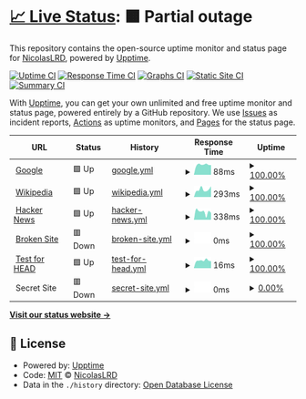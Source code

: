 # [📈 Live Status](https://NicolasLRD.github.io/upptime): <!--live status--> **🟧 Partial outage**

This repository contains the open-source uptime monitor and status page for [NicolasLRD](https://NicolasLRD.github.io/upptime), powered by [Upptime](https://github.com/upptime/upptime).

[![Uptime CI](https://github.com/NicolasLRD/upptime/workflows/Uptime%20CI/badge.svg)](https://github.com/NicolasLRD/upptime/actions?query=workflow%3A%22Uptime+CI%22)
[![Response Time CI](https://github.com/NicolasLRD/upptime/workflows/Response%20Time%20CI/badge.svg)](https://github.com/NicolasLRD/upptime/actions?query=workflow%3A%22Response+Time+CI%22)
[![Graphs CI](https://github.com/NicolasLRD/upptime/workflows/Graphs%20CI/badge.svg)](https://github.com/NicolasLRD/upptime/actions?query=workflow%3A%22Graphs+CI%22)
[![Static Site CI](https://github.com/NicolasLRD/upptime/workflows/Static%20Site%20CI/badge.svg)](https://github.com/NicolasLRD/upptime/actions?query=workflow%3A%22Static+Site+CI%22)
[![Summary CI](https://github.com/NicolasLRD/upptime/workflows/Summary%20CI/badge.svg)](https://github.com/NicolasLRD/upptime/actions?query=workflow%3A%22Summary+CI%22)

With [Upptime](https://upptime.js.org), you can get your own unlimited and free uptime monitor and status page, powered entirely by a GitHub repository. We use [Issues](https://github.com/NicolasLRD/upptime/issues) as incident reports, [Actions](https://github.com/NicolasLRD/upptime/actions) as uptime monitors, and [Pages](https://NicolasLRD.github.io/upptime) for the status page.

<!--start: status pages-->
<!-- This summary is generated by Upptime (https://github.com/upptime/upptime) -->
<!-- Do not edit this manually, your changes will be overwritten -->
<!-- prettier-ignore -->
| URL | Status | History | Response Time | Uptime |
| --- | ------ | ------- | ------------- | ------ |
| <img alt="" src="https://icons.duckduckgo.com/ip3/www.google.com.ico" height="13"> [Google](https://www.google.com) | 🟩 Up | [google.yml](https://github.com/NicolasLRD/upptime/commits/HEAD/history/google.yml) | <details><summary><img alt="Response time graph" src="./graphs/google/response-time-week.png" height="20"> 88ms</summary><br><a href="https://NicolasLRD.github.io/upptime/history/google"><img alt="Response time 105" src="https://img.shields.io/endpoint?url=https%3A%2F%2Fraw.githubusercontent.com%2FNicolasLRD%2Fupptime%2FHEAD%2Fapi%2Fgoogle%2Fresponse-time.json"></a><br><a href="https://NicolasLRD.github.io/upptime/history/google"><img alt="24-hour response time 84" src="https://img.shields.io/endpoint?url=https%3A%2F%2Fraw.githubusercontent.com%2FNicolasLRD%2Fupptime%2FHEAD%2Fapi%2Fgoogle%2Fresponse-time-day.json"></a><br><a href="https://NicolasLRD.github.io/upptime/history/google"><img alt="7-day response time 88" src="https://img.shields.io/endpoint?url=https%3A%2F%2Fraw.githubusercontent.com%2FNicolasLRD%2Fupptime%2FHEAD%2Fapi%2Fgoogle%2Fresponse-time-week.json"></a><br><a href="https://NicolasLRD.github.io/upptime/history/google"><img alt="30-day response time 99" src="https://img.shields.io/endpoint?url=https%3A%2F%2Fraw.githubusercontent.com%2FNicolasLRD%2Fupptime%2FHEAD%2Fapi%2Fgoogle%2Fresponse-time-month.json"></a><br><a href="https://NicolasLRD.github.io/upptime/history/google"><img alt="1-year response time 107" src="https://img.shields.io/endpoint?url=https%3A%2F%2Fraw.githubusercontent.com%2FNicolasLRD%2Fupptime%2FHEAD%2Fapi%2Fgoogle%2Fresponse-time-year.json"></a></details> | <details><summary><a href="https://NicolasLRD.github.io/upptime/history/google">100.00%</a></summary><a href="https://NicolasLRD.github.io/upptime/history/google"><img alt="All-time uptime 100.00%" src="https://img.shields.io/endpoint?url=https%3A%2F%2Fraw.githubusercontent.com%2FNicolasLRD%2Fupptime%2FHEAD%2Fapi%2Fgoogle%2Fuptime.json"></a><br><a href="https://NicolasLRD.github.io/upptime/history/google"><img alt="24-hour uptime 100.00%" src="https://img.shields.io/endpoint?url=https%3A%2F%2Fraw.githubusercontent.com%2FNicolasLRD%2Fupptime%2FHEAD%2Fapi%2Fgoogle%2Fuptime-day.json"></a><br><a href="https://NicolasLRD.github.io/upptime/history/google"><img alt="7-day uptime 100.00%" src="https://img.shields.io/endpoint?url=https%3A%2F%2Fraw.githubusercontent.com%2FNicolasLRD%2Fupptime%2FHEAD%2Fapi%2Fgoogle%2Fuptime-week.json"></a><br><a href="https://NicolasLRD.github.io/upptime/history/google"><img alt="30-day uptime 100.00%" src="https://img.shields.io/endpoint?url=https%3A%2F%2Fraw.githubusercontent.com%2FNicolasLRD%2Fupptime%2FHEAD%2Fapi%2Fgoogle%2Fuptime-month.json"></a><br><a href="https://NicolasLRD.github.io/upptime/history/google"><img alt="1-year uptime 100.00%" src="https://img.shields.io/endpoint?url=https%3A%2F%2Fraw.githubusercontent.com%2FNicolasLRD%2Fupptime%2FHEAD%2Fapi%2Fgoogle%2Fuptime-year.json"></a></details>
| <img alt="" src="https://icons.duckduckgo.com/ip3/en.wikipedia.org.ico" height="13"> [Wikipedia](https://en.wikipedia.org) | 🟩 Up | [wikipedia.yml](https://github.com/NicolasLRD/upptime/commits/HEAD/history/wikipedia.yml) | <details><summary><img alt="Response time graph" src="./graphs/wikipedia/response-time-week.png" height="20"> 293ms</summary><br><a href="https://NicolasLRD.github.io/upptime/history/wikipedia"><img alt="Response time 237" src="https://img.shields.io/endpoint?url=https%3A%2F%2Fraw.githubusercontent.com%2FNicolasLRD%2Fupptime%2FHEAD%2Fapi%2Fwikipedia%2Fresponse-time.json"></a><br><a href="https://NicolasLRD.github.io/upptime/history/wikipedia"><img alt="24-hour response time 418" src="https://img.shields.io/endpoint?url=https%3A%2F%2Fraw.githubusercontent.com%2FNicolasLRD%2Fupptime%2FHEAD%2Fapi%2Fwikipedia%2Fresponse-time-day.json"></a><br><a href="https://NicolasLRD.github.io/upptime/history/wikipedia"><img alt="7-day response time 293" src="https://img.shields.io/endpoint?url=https%3A%2F%2Fraw.githubusercontent.com%2FNicolasLRD%2Fupptime%2FHEAD%2Fapi%2Fwikipedia%2Fresponse-time-week.json"></a><br><a href="https://NicolasLRD.github.io/upptime/history/wikipedia"><img alt="30-day response time 262" src="https://img.shields.io/endpoint?url=https%3A%2F%2Fraw.githubusercontent.com%2FNicolasLRD%2Fupptime%2FHEAD%2Fapi%2Fwikipedia%2Fresponse-time-month.json"></a><br><a href="https://NicolasLRD.github.io/upptime/history/wikipedia"><img alt="1-year response time 235" src="https://img.shields.io/endpoint?url=https%3A%2F%2Fraw.githubusercontent.com%2FNicolasLRD%2Fupptime%2FHEAD%2Fapi%2Fwikipedia%2Fresponse-time-year.json"></a></details> | <details><summary><a href="https://NicolasLRD.github.io/upptime/history/wikipedia">100.00%</a></summary><a href="https://NicolasLRD.github.io/upptime/history/wikipedia"><img alt="All-time uptime 100.00%" src="https://img.shields.io/endpoint?url=https%3A%2F%2Fraw.githubusercontent.com%2FNicolasLRD%2Fupptime%2FHEAD%2Fapi%2Fwikipedia%2Fuptime.json"></a><br><a href="https://NicolasLRD.github.io/upptime/history/wikipedia"><img alt="24-hour uptime 100.00%" src="https://img.shields.io/endpoint?url=https%3A%2F%2Fraw.githubusercontent.com%2FNicolasLRD%2Fupptime%2FHEAD%2Fapi%2Fwikipedia%2Fuptime-day.json"></a><br><a href="https://NicolasLRD.github.io/upptime/history/wikipedia"><img alt="7-day uptime 100.00%" src="https://img.shields.io/endpoint?url=https%3A%2F%2Fraw.githubusercontent.com%2FNicolasLRD%2Fupptime%2FHEAD%2Fapi%2Fwikipedia%2Fuptime-week.json"></a><br><a href="https://NicolasLRD.github.io/upptime/history/wikipedia"><img alt="30-day uptime 100.00%" src="https://img.shields.io/endpoint?url=https%3A%2F%2Fraw.githubusercontent.com%2FNicolasLRD%2Fupptime%2FHEAD%2Fapi%2Fwikipedia%2Fuptime-month.json"></a><br><a href="https://NicolasLRD.github.io/upptime/history/wikipedia"><img alt="1-year uptime 100.00%" src="https://img.shields.io/endpoint?url=https%3A%2F%2Fraw.githubusercontent.com%2FNicolasLRD%2Fupptime%2FHEAD%2Fapi%2Fwikipedia%2Fuptime-year.json"></a></details>
| <img alt="" src="https://icons.duckduckgo.com/ip3/news.ycombinator.com.ico" height="13"> [Hacker News](https://news.ycombinator.com) | 🟩 Up | [hacker-news.yml](https://github.com/NicolasLRD/upptime/commits/HEAD/history/hacker-news.yml) | <details><summary><img alt="Response time graph" src="./graphs/hacker-news/response-time-week.png" height="20"> 338ms</summary><br><a href="https://NicolasLRD.github.io/upptime/history/hacker-news"><img alt="Response time 306" src="https://img.shields.io/endpoint?url=https%3A%2F%2Fraw.githubusercontent.com%2FNicolasLRD%2Fupptime%2FHEAD%2Fapi%2Fhacker-news%2Fresponse-time.json"></a><br><a href="https://NicolasLRD.github.io/upptime/history/hacker-news"><img alt="24-hour response time 297" src="https://img.shields.io/endpoint?url=https%3A%2F%2Fraw.githubusercontent.com%2FNicolasLRD%2Fupptime%2FHEAD%2Fapi%2Fhacker-news%2Fresponse-time-day.json"></a><br><a href="https://NicolasLRD.github.io/upptime/history/hacker-news"><img alt="7-day response time 338" src="https://img.shields.io/endpoint?url=https%3A%2F%2Fraw.githubusercontent.com%2FNicolasLRD%2Fupptime%2FHEAD%2Fapi%2Fhacker-news%2Fresponse-time-week.json"></a><br><a href="https://NicolasLRD.github.io/upptime/history/hacker-news"><img alt="30-day response time 285" src="https://img.shields.io/endpoint?url=https%3A%2F%2Fraw.githubusercontent.com%2FNicolasLRD%2Fupptime%2FHEAD%2Fapi%2Fhacker-news%2Fresponse-time-month.json"></a><br><a href="https://NicolasLRD.github.io/upptime/history/hacker-news"><img alt="1-year response time 308" src="https://img.shields.io/endpoint?url=https%3A%2F%2Fraw.githubusercontent.com%2FNicolasLRD%2Fupptime%2FHEAD%2Fapi%2Fhacker-news%2Fresponse-time-year.json"></a></details> | <details><summary><a href="https://NicolasLRD.github.io/upptime/history/hacker-news">100.00%</a></summary><a href="https://NicolasLRD.github.io/upptime/history/hacker-news"><img alt="All-time uptime 99.94%" src="https://img.shields.io/endpoint?url=https%3A%2F%2Fraw.githubusercontent.com%2FNicolasLRD%2Fupptime%2FHEAD%2Fapi%2Fhacker-news%2Fuptime.json"></a><br><a href="https://NicolasLRD.github.io/upptime/history/hacker-news"><img alt="24-hour uptime 100.00%" src="https://img.shields.io/endpoint?url=https%3A%2F%2Fraw.githubusercontent.com%2FNicolasLRD%2Fupptime%2FHEAD%2Fapi%2Fhacker-news%2Fuptime-day.json"></a><br><a href="https://NicolasLRD.github.io/upptime/history/hacker-news"><img alt="7-day uptime 100.00%" src="https://img.shields.io/endpoint?url=https%3A%2F%2Fraw.githubusercontent.com%2FNicolasLRD%2Fupptime%2FHEAD%2Fapi%2Fhacker-news%2Fuptime-week.json"></a><br><a href="https://NicolasLRD.github.io/upptime/history/hacker-news"><img alt="30-day uptime 100.00%" src="https://img.shields.io/endpoint?url=https%3A%2F%2Fraw.githubusercontent.com%2FNicolasLRD%2Fupptime%2FHEAD%2Fapi%2Fhacker-news%2Fuptime-month.json"></a><br><a href="https://NicolasLRD.github.io/upptime/history/hacker-news"><img alt="1-year uptime 100.00%" src="https://img.shields.io/endpoint?url=https%3A%2F%2Fraw.githubusercontent.com%2FNicolasLRD%2Fupptime%2FHEAD%2Fapi%2Fhacker-news%2Fuptime-year.json"></a></details>
| <img alt="" src="https://icons.duckduckgo.com/ip3/thissitedoesnotexist.com.ico" height="13"> [Broken Site](https://thissitedoesnotexist.com) | 🟥 Down | [broken-site.yml](https://github.com/NicolasLRD/upptime/commits/HEAD/history/broken-site.yml) | <details><summary><img alt="Response time graph" src="./graphs/broken-site/response-time-week.png" height="20"> 0ms</summary><br><a href="https://NicolasLRD.github.io/upptime/history/broken-site"><img alt="Response time 0" src="https://img.shields.io/endpoint?url=https%3A%2F%2Fraw.githubusercontent.com%2FNicolasLRD%2Fupptime%2FHEAD%2Fapi%2Fbroken-site%2Fresponse-time.json"></a><br><a href="https://NicolasLRD.github.io/upptime/history/broken-site"><img alt="24-hour response time 0" src="https://img.shields.io/endpoint?url=https%3A%2F%2Fraw.githubusercontent.com%2FNicolasLRD%2Fupptime%2FHEAD%2Fapi%2Fbroken-site%2Fresponse-time-day.json"></a><br><a href="https://NicolasLRD.github.io/upptime/history/broken-site"><img alt="7-day response time 0" src="https://img.shields.io/endpoint?url=https%3A%2F%2Fraw.githubusercontent.com%2FNicolasLRD%2Fupptime%2FHEAD%2Fapi%2Fbroken-site%2Fresponse-time-week.json"></a><br><a href="https://NicolasLRD.github.io/upptime/history/broken-site"><img alt="30-day response time 0" src="https://img.shields.io/endpoint?url=https%3A%2F%2Fraw.githubusercontent.com%2FNicolasLRD%2Fupptime%2FHEAD%2Fapi%2Fbroken-site%2Fresponse-time-month.json"></a><br><a href="https://NicolasLRD.github.io/upptime/history/broken-site"><img alt="1-year response time 0" src="https://img.shields.io/endpoint?url=https%3A%2F%2Fraw.githubusercontent.com%2FNicolasLRD%2Fupptime%2FHEAD%2Fapi%2Fbroken-site%2Fresponse-time-year.json"></a></details> | <details><summary><a href="https://NicolasLRD.github.io/upptime/history/broken-site">100.00%</a></summary><a href="https://NicolasLRD.github.io/upptime/history/broken-site"><img alt="All-time uptime 100.00%" src="https://img.shields.io/endpoint?url=https%3A%2F%2Fraw.githubusercontent.com%2FNicolasLRD%2Fupptime%2FHEAD%2Fapi%2Fbroken-site%2Fuptime.json"></a><br><a href="https://NicolasLRD.github.io/upptime/history/broken-site"><img alt="24-hour uptime 100.00%" src="https://img.shields.io/endpoint?url=https%3A%2F%2Fraw.githubusercontent.com%2FNicolasLRD%2Fupptime%2FHEAD%2Fapi%2Fbroken-site%2Fuptime-day.json"></a><br><a href="https://NicolasLRD.github.io/upptime/history/broken-site"><img alt="7-day uptime 100.00%" src="https://img.shields.io/endpoint?url=https%3A%2F%2Fraw.githubusercontent.com%2FNicolasLRD%2Fupptime%2FHEAD%2Fapi%2Fbroken-site%2Fuptime-week.json"></a><br><a href="https://NicolasLRD.github.io/upptime/history/broken-site"><img alt="30-day uptime 100.00%" src="https://img.shields.io/endpoint?url=https%3A%2F%2Fraw.githubusercontent.com%2FNicolasLRD%2Fupptime%2FHEAD%2Fapi%2Fbroken-site%2Fuptime-month.json"></a><br><a href="https://NicolasLRD.github.io/upptime/history/broken-site"><img alt="1-year uptime 100.00%" src="https://img.shields.io/endpoint?url=https%3A%2F%2Fraw.githubusercontent.com%2FNicolasLRD%2Fupptime%2FHEAD%2Fapi%2Fbroken-site%2Fuptime-year.json"></a></details>
| <img alt="" src="https://icons.duckduckgo.com/ip3/www.google.com.ico" height="13"> [Test for HEAD](https://www.google.com) | 🟩 Up | [test-for-head.yml](https://github.com/NicolasLRD/upptime/commits/HEAD/history/test-for-head.yml) | <details><summary><img alt="Response time graph" src="./graphs/test-for-head/response-time-week.png" height="20"> 16ms</summary><br><a href="https://NicolasLRD.github.io/upptime/history/test-for-head"><img alt="Response time 28" src="https://img.shields.io/endpoint?url=https%3A%2F%2Fraw.githubusercontent.com%2FNicolasLRD%2Fupptime%2FHEAD%2Fapi%2Ftest-for-head%2Fresponse-time.json"></a><br><a href="https://NicolasLRD.github.io/upptime/history/test-for-head"><img alt="24-hour response time 15" src="https://img.shields.io/endpoint?url=https%3A%2F%2Fraw.githubusercontent.com%2FNicolasLRD%2Fupptime%2FHEAD%2Fapi%2Ftest-for-head%2Fresponse-time-day.json"></a><br><a href="https://NicolasLRD.github.io/upptime/history/test-for-head"><img alt="7-day response time 16" src="https://img.shields.io/endpoint?url=https%3A%2F%2Fraw.githubusercontent.com%2FNicolasLRD%2Fupptime%2FHEAD%2Fapi%2Ftest-for-head%2Fresponse-time-week.json"></a><br><a href="https://NicolasLRD.github.io/upptime/history/test-for-head"><img alt="30-day response time 21" src="https://img.shields.io/endpoint?url=https%3A%2F%2Fraw.githubusercontent.com%2FNicolasLRD%2Fupptime%2FHEAD%2Fapi%2Ftest-for-head%2Fresponse-time-month.json"></a><br><a href="https://NicolasLRD.github.io/upptime/history/test-for-head"><img alt="1-year response time 28" src="https://img.shields.io/endpoint?url=https%3A%2F%2Fraw.githubusercontent.com%2FNicolasLRD%2Fupptime%2FHEAD%2Fapi%2Ftest-for-head%2Fresponse-time-year.json"></a></details> | <details><summary><a href="https://NicolasLRD.github.io/upptime/history/test-for-head">100.00%</a></summary><a href="https://NicolasLRD.github.io/upptime/history/test-for-head"><img alt="All-time uptime 100.00%" src="https://img.shields.io/endpoint?url=https%3A%2F%2Fraw.githubusercontent.com%2FNicolasLRD%2Fupptime%2FHEAD%2Fapi%2Ftest-for-head%2Fuptime.json"></a><br><a href="https://NicolasLRD.github.io/upptime/history/test-for-head"><img alt="24-hour uptime 100.00%" src="https://img.shields.io/endpoint?url=https%3A%2F%2Fraw.githubusercontent.com%2FNicolasLRD%2Fupptime%2FHEAD%2Fapi%2Ftest-for-head%2Fuptime-day.json"></a><br><a href="https://NicolasLRD.github.io/upptime/history/test-for-head"><img alt="7-day uptime 100.00%" src="https://img.shields.io/endpoint?url=https%3A%2F%2Fraw.githubusercontent.com%2FNicolasLRD%2Fupptime%2FHEAD%2Fapi%2Ftest-for-head%2Fuptime-week.json"></a><br><a href="https://NicolasLRD.github.io/upptime/history/test-for-head"><img alt="30-day uptime 100.00%" src="https://img.shields.io/endpoint?url=https%3A%2F%2Fraw.githubusercontent.com%2FNicolasLRD%2Fupptime%2FHEAD%2Fapi%2Ftest-for-head%2Fuptime-month.json"></a><br><a href="https://NicolasLRD.github.io/upptime/history/test-for-head"><img alt="1-year uptime 100.00%" src="https://img.shields.io/endpoint?url=https%3A%2F%2Fraw.githubusercontent.com%2FNicolasLRD%2Fupptime%2FHEAD%2Fapi%2Ftest-for-head%2Fuptime-year.json"></a></details>
| <img alt="" src="https://icons.duckduckgo.com/ip3/null.ico" height="13"> Secret Site | 🟥 Down | [secret-site.yml](https://github.com/NicolasLRD/upptime/commits/HEAD/history/secret-site.yml) | <details><summary><img alt="Response time graph" src="./graphs/secret-site/response-time-week.png" height="20"> 0ms</summary><br><a href="https://NicolasLRD.github.io/upptime/history/secret-site"><img alt="Response time 0" src="https://img.shields.io/endpoint?url=https%3A%2F%2Fraw.githubusercontent.com%2FNicolasLRD%2Fupptime%2FHEAD%2Fapi%2Fsecret-site%2Fresponse-time.json"></a><br><a href="https://NicolasLRD.github.io/upptime/history/secret-site"><img alt="24-hour response time 0" src="https://img.shields.io/endpoint?url=https%3A%2F%2Fraw.githubusercontent.com%2FNicolasLRD%2Fupptime%2FHEAD%2Fapi%2Fsecret-site%2Fresponse-time-day.json"></a><br><a href="https://NicolasLRD.github.io/upptime/history/secret-site"><img alt="7-day response time 0" src="https://img.shields.io/endpoint?url=https%3A%2F%2Fraw.githubusercontent.com%2FNicolasLRD%2Fupptime%2FHEAD%2Fapi%2Fsecret-site%2Fresponse-time-week.json"></a><br><a href="https://NicolasLRD.github.io/upptime/history/secret-site"><img alt="30-day response time 0" src="https://img.shields.io/endpoint?url=https%3A%2F%2Fraw.githubusercontent.com%2FNicolasLRD%2Fupptime%2FHEAD%2Fapi%2Fsecret-site%2Fresponse-time-month.json"></a><br><a href="https://NicolasLRD.github.io/upptime/history/secret-site"><img alt="1-year response time 0" src="https://img.shields.io/endpoint?url=https%3A%2F%2Fraw.githubusercontent.com%2FNicolasLRD%2Fupptime%2FHEAD%2Fapi%2Fsecret-site%2Fresponse-time-year.json"></a></details> | <details><summary><a href="https://NicolasLRD.github.io/upptime/history/secret-site">0.00%</a></summary><a href="https://NicolasLRD.github.io/upptime/history/secret-site"><img alt="All-time uptime 8.95%" src="https://img.shields.io/endpoint?url=https%3A%2F%2Fraw.githubusercontent.com%2FNicolasLRD%2Fupptime%2FHEAD%2Fapi%2Fsecret-site%2Fuptime.json"></a><br><a href="https://NicolasLRD.github.io/upptime/history/secret-site"><img alt="24-hour uptime 0.00%" src="https://img.shields.io/endpoint?url=https%3A%2F%2Fraw.githubusercontent.com%2FNicolasLRD%2Fupptime%2FHEAD%2Fapi%2Fsecret-site%2Fuptime-day.json"></a><br><a href="https://NicolasLRD.github.io/upptime/history/secret-site"><img alt="7-day uptime 0.00%" src="https://img.shields.io/endpoint?url=https%3A%2F%2Fraw.githubusercontent.com%2FNicolasLRD%2Fupptime%2FHEAD%2Fapi%2Fsecret-site%2Fuptime-week.json"></a><br><a href="https://NicolasLRD.github.io/upptime/history/secret-site"><img alt="30-day uptime 0.00%" src="https://img.shields.io/endpoint?url=https%3A%2F%2Fraw.githubusercontent.com%2FNicolasLRD%2Fupptime%2FHEAD%2Fapi%2Fsecret-site%2Fuptime-month.json"></a><br><a href="https://NicolasLRD.github.io/upptime/history/secret-site"><img alt="1-year uptime 0.00%" src="https://img.shields.io/endpoint?url=https%3A%2F%2Fraw.githubusercontent.com%2FNicolasLRD%2Fupptime%2FHEAD%2Fapi%2Fsecret-site%2Fuptime-year.json"></a></details>

<!--end: status pages-->

[**Visit our status website →**](https://NicolasLRD.github.io/upptime)

## 📄 License

- Powered by: [Upptime](https://github.com/upptime/upptime)
- Code: [MIT](./LICENSE) © [NicolasLRD](https://NicolasLRD.github.io/upptime)
- Data in the `./history` directory: [Open Database License](https://opendatacommons.org/licenses/odbl/1-0/)
